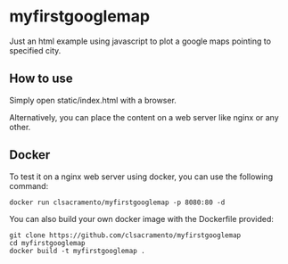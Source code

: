 # myfirstgooglemap

Just an html example using javascript to plot a google maps pointing to specified city.

## How to use
Simply open static/index.html with a browser.

Alternatively, you can place the content on a web server like nginx or any other.

## Docker
To test it on a nginx web server using docker, you can use the following command:

~~~
docker run clsacramento/myfirstgooglemap -p 8080:80 -d
~~~

You can also build your own docker image with the Dockerfile provided:

~~~
git clone https://github.com/clsacramento/myfirstgooglemap
cd myfirstgooglemap
docker build -t myfirstgooglemap . 
~~~

